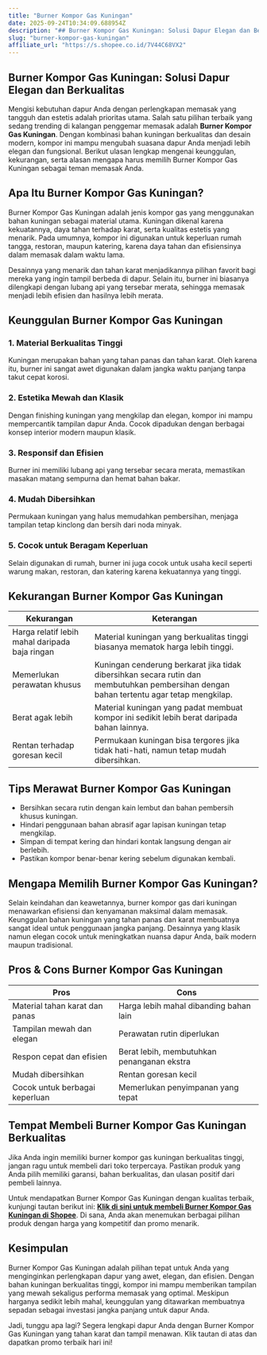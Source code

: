 ```yaml
---
title: "Burner Kompor Gas Kuningan"
date: 2025-09-24T10:34:09.688954Z
description: "## Burner Kompor Gas Kuningan: Solusi Dapur Elegan dan Berkualitas..."
slug: "burner-kompor-gas-kuningan"
affiliate_url: "https://s.shopee.co.id/7V44C68VX2"
---
```

## Burner Kompor Gas Kuningan: Solusi Dapur Elegan dan Berkualitas

Mengisi kebutuhan dapur Anda dengan perlengkapan memasak yang tangguh dan estetis adalah prioritas utama. Salah satu pilihan terbaik yang sedang trending di kalangan penggemar memasak adalah **Burner Kompor Gas Kuningan**. Dengan kombinasi bahan kuningan berkualitas dan desain modern, kompor ini mampu mengubah suasana dapur Anda menjadi lebih elegan dan fungsional. Berikut ulasan lengkap mengenai keunggulan, kekurangan, serta alasan mengapa harus memilih Burner Kompor Gas Kuningan sebagai teman memasak Anda.

## Apa Itu Burner Kompor Gas Kuningan?

Burner Kompor Gas Kuningan adalah jenis kompor gas yang menggunakan bahan kuningan sebagai material utama. Kuningan dikenal karena kekuatannya, daya tahan terhadap karat, serta kualitas estetis yang menarik. Pada umumnya, kompor ini digunakan untuk keperluan rumah tangga, restoran, maupun katering, karena daya tahan dan efisiensinya dalam memasak dalam waktu lama.

Desainnya yang menarik dan tahan karat menjadikannya pilihan favorit bagi mereka yang ingin tampil berbeda di dapur. Selain itu, burner ini biasanya dilengkapi dengan lubang api yang tersebar merata, sehingga memasak menjadi lebih efisien dan hasilnya lebih merata.

## Keunggulan Burner Kompor Gas Kuningan

### 1. Material Berkualitas Tinggi  
Kuningan merupakan bahan yang tahan panas dan tahan karat. Oleh karena itu, burner ini sangat awet digunakan dalam jangka waktu panjang tanpa takut cepat korosi.

### 2. Estetika Mewah dan Klasik  
Dengan finishing kuningan yang mengkilap dan elegan, kompor ini mampu mempercantik tampilan dapur Anda. Cocok dipadukan dengan berbagai konsep interior modern maupun klasik.

### 3. Responsif dan Efisien  
Burner ini memiliki lubang api yang tersebar secara merata, memastikan masakan matang sempurna dan hemat bahan bakar.

### 4. Mudah Dibersihkan  
Permukaan kuningan yang halus memudahkan pembersihan, menjaga tampilan tetap kinclong dan bersih dari noda minyak.

### 5. Cocok untuk Beragam Keperluan  
Selain digunakan di rumah, burner ini juga cocok untuk usaha kecil seperti warung makan, restoran, dan katering karena kekuatannya yang tinggi.

## Kekurangan Burner Kompor Gas Kuningan

| **Kekurangan**                               | **Keterangan**                                              |
|----------------------------------------------|--------------------------------------------------------------|
| Harga relatif lebih mahal daripada baja ringan | Material kuningan yang berkualitas tinggi biasanya mematok harga lebih tinggi. |
| Memerlukan perawatan khusus                | Kuningan cenderung berkarat jika tidak dibersihkan secara rutin dan membutuhkan pembersihan dengan bahan tertentu agar tetap mengkilap. |
| Berat agak lebih                     | Material kuningan yang padat membuat kompor ini sedikit lebih berat daripada bahan lainnya. |
| Rentan terhadap goresan kecil             | Permukaan kuningan bisa tergores jika tidak hati-hati, namun tetap mudah dibersihkan. |

## Tips Merawat Burner Kompor Gas Kuningan

- Bersihkan secara rutin dengan kain lembut dan bahan pembersih khusus kuningan.
- Hindari penggunaan bahan abrasif agar lapisan kuningan tetap mengkilap.
- Simpan di tempat kering dan hindari kontak langsung dengan air berlebih.
- Pastikan kompor benar-benar kering sebelum digunakan kembali.

## Mengapa Memilih Burner Kompor Gas Kuningan?

Selain keindahan dan keawetannya, burner kompor gas dari kuningan menawarkan efisiensi dan kenyamanan maksimal dalam memasak. Keunggulan bahan kuningan yang tahan panas dan karat membuatnya sangat ideal untuk penggunaan jangka panjang. Desainnya yang klasik namun elegan cocok untuk meningkatkan nuansa dapur Anda, baik modern maupun tradisional.

## Pros & Cons Burner Kompor Gas Kuningan

| **Pros**                         | **Cons**                                  |
|----------------------------------|-------------------------------------------|
| Material tahan karat dan panas  | Harga lebih mahal dibanding bahan lain   |
| Tampilan mewah dan elegan       | Perawatan rutin diperlukan              |
| Respon cepat dan efisien        | Berat lebih, membutuhkan penanganan ekstra |
| Mudah dibersihkan               | Rentan goresan kecil                    |
| Cocok untuk berbagai keperluan | Memerlukan penyimpanan yang tepat       |

## Tempat Membeli Burner Kompor Gas Kuningan Berkualitas

Jika Anda ingin memiliki burner kompor gas kuningan berkualitas tinggi, jangan ragu untuk membeli dari toko terpercaya. Pastikan produk yang Anda pilih memiliki garansi, bahan berkualitas, dan ulasan positif dari pembeli lainnya.

Untuk mendapatkan Burner Kompor Gas Kuningan dengan kualitas terbaik, kunjungi tautan berikut ini: **[Klik di sini untuk membeli Burner Kompor Gas Kuningan di Shopee](https://s.shopee.co.id/7V44C68VX2)**. Di sana, Anda akan menemukan berbagai pilihan produk dengan harga yang kompetitif dan promo menarik.

## Kesimpulan

Burner Kompor Gas Kuningan adalah pilihan tepat untuk Anda yang menginginkan perlengkapan dapur yang awet, elegan, dan efisien. Dengan bahan kuningan berkualitas tinggi, kompor ini mampu memberikan tampilan yang mewah sekaligus performa memasak yang optimal. Meskipun harganya sedikit lebih mahal, keunggulan yang ditawarkan membuatnya sepadan sebagai investasi jangka panjang untuk dapur Anda.

Jadi, tunggu apa lagi? Segera lengkapi dapur Anda dengan Burner Kompor Gas Kuningan yang tahan karat dan tampil menawan. Klik tautan di atas dan dapatkan promo terbaik hari ini!